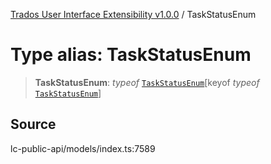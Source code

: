 [Trados User Interface Extensibility v1.0.0](../wiki/globals) / TaskStatusEnum

# Type alias: TaskStatusEnum

> **TaskStatusEnum**: *typeof* [`TaskStatusEnum`](../wiki/Variable.TaskStatusEnum)\[keyof *typeof* [`TaskStatusEnum`](../wiki/Variable.TaskStatusEnum)\]

## Source

lc-public-api/models/index.ts:7589

